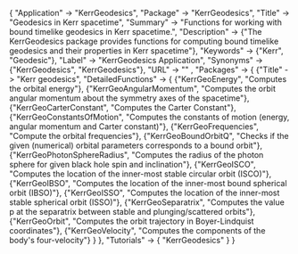 {
 "Application" -> "KerrGeodesics",
 "Package" -> "KerrGeodesics",
 "Title" -> "Geodesics in Kerr spacetime",
 "Summary" -> 
   "Functions for working with bound timelike geodesics in Kerr spacetime.",
 "Description" -> 
   {"The KerrGeodesics package provides functions for computing bound timelike geodesics and their properties in Kerr spacetime"},
 "Keywords" -> {"Kerr", "Geodesic"},
 "Label" -> "KerrGeodesics Application",
 "Synonyms" -> {"KerrGeodesics", "KerrGeodesics"},
 "URL" -> "" ,
 "Packages" -> {
   {"Title" -> "Kerr geodesics",
    "DetailedFunctions" -> {
	  {"KerrGeoEnergy", "Computes the orbital energy"},
	  {"KerrGeoAngularMomentum", "Computes the orbit angular momentum about the symmetry axes of the spacetime"},
      {"KerrGeoCarterConstant", "Computes the Carter Constant"},
      {"KerrGeoConstantsOfMotion", "Computes the constants of motion (energy, angular momentum and Carter constant)"},
      {"KerrGeoFrequencies", "Compute the orbital frequencies"},
	  {"KerrGeoBoundOrbitQ", "Checks if the given (numerical) orbital parameters corresponds to a bound orbit"},
	  {"KerrGeoPhotonSphereRadius", "Computes the radius of the photon sphere for given black hole spin and inclination"},
	  {"KerrGeoISCO", "Computes the location of the inner-most stable circular orbit (ISCO)"},
	  {"KerrGeoIBSO", "Computes the location of the inner-most bound spherical orbit (IBSO)"},
	  {"KerrGeoISSO", "Computes the location of the inner-most stable spherical orbit (ISSO)"},
	  {"KerrGeoSeparatrix", "Computes the value p at the separatrix between stable and plunging/scattered orbits"},
	  {"KerrGeoOrbit", "Computes the orbit trajectory in Boyer-Lindquist coordinates"},
	  {"KerrGeoVelocity", "Computes the components of the body's four-velocity"}
   }
 },
 "Tutorials" -> {
   "KerrGeodesics"
 } 
}
